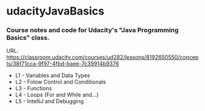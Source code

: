 # udacityJavaBasics

### Course notes and code for Udacity's "Java Programming Basics" class.

URL: https://classroom.udacity.com/courses/ud282/lessons/8192650550/concepts/38f71cca-9f97-4fbd-baee-7c39914b9376

* L1 - Variables and Data Types
* L2 - Folow Control and Conditionals
* L3 - Functions
* L4 - Loops (For and While and...)
* L5 - IntelliJ and Debugging
